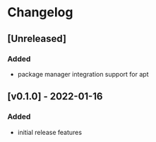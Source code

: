 # Changelog

<!--
All notable changes to this project will be documented in this file.
The format is based on [Keep a Changelog](https://keepachangelog.com).
-->

## [Unreleased]

### Added

- package manager integration support for apt

## [v0.1.0] - 2022-01-16

### Added

- initial release features
